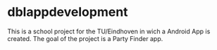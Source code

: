 # dblappdevelopment
This is a school project for the TU/Eindhoven in wich a Android App is created.
The goal of the project is a Party Finder app.
